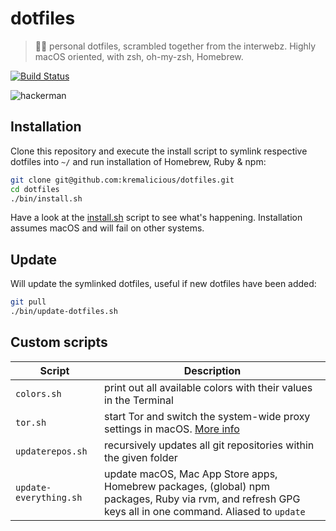 # dotfiles

> 👩‍🎤 personal dotfiles, scrambled together from the interwebz. Highly macOS oriented, with zsh, oh-my-zsh, Homebrew.

[![Build Status](https://travis-ci.com/kremalicious/dotfiles.svg?branch=master)](https://travis-ci.com/kremalicious/dotfiles)

![hackerman](https://cloud.githubusercontent.com/assets/90316/26279873/9240a9d8-3dc0-11e7-9353-783b36ae6aff.jpg)

## Installation

Clone this repository and execute the install script to symlink respective dotfiles into `~/` and run installation of Homebrew, Ruby & npm:

```bash
git clone git@github.com:kremalicious/dotfiles.git
cd dotfiles
./bin/install.sh
```

Have a look at the [install.sh](bin/install.sh) script to see what's happening. Installation assumes macOS and will fail on other systems.

## Update

Will update the symlinked dotfiles, useful if new dotfiles have been added:

```bash
git pull
./bin/update-dotfiles.sh
```

## Custom scripts

| Script                 | Description                                                                                                                                            |
| ---------------------- | ------------------------------------------------------------------------------------------------------------------------------------------------------ |
| `colors.sh`            | print out all available colors with their values in the Terminal                                                                                       |
| `tor.sh`               | start Tor and switch the system-wide proxy settings in macOS. [More info](https://kremalicious.com/simple-tor-setup-on-mac-os-x/)                      |
| `updaterepos.sh`       | recursively updates all git repositories within the given folder                                                                                       |
| `update-everything.sh` | update macOS, Mac App Store apps, Homebrew packages, (global) npm packages, Ruby via rvm, and refresh GPG keys all in one command. Aliased to `update` |
